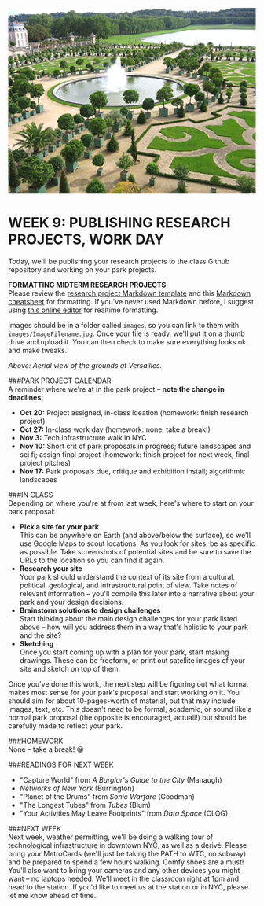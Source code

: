 ![Aerial view of the grounds at Versailles](https://raw.githubusercontent.com/jeffThompson/TechnologyAndTheLandscape/master/Images/Week08/Versailles.jpg)

WEEK 9: PUBLISHING RESEARCH PROJECTS, WORK DAY
====

Today, we'll be publishing your research projects to the class Github repository and working on your park projects.

**FORMATTING MIDTERM RESEARCH PROJECTS**  
Please review the [research project Markdown template](https://github.com/jeffThompson/TechnologyAndTheLandscape/blob/master/MidtermResearchProject/TEMPLATE.md) and this [Markdown cheatsheet](https://github.com/adam-p/markdown-here/wiki/Markdown-Cheatsheet) for formatting. If you've never used Markdown before, I suggest using [this online editor](http://dillinger.io/) for realtime formatting.

Images should be in a folder called `images`, so you can link to them with `images/ImageFilename.jpg`. Once your file is ready, we'll put it on a thumb drive and upload it. You can then check to make sure everything looks ok and make tweaks.

*Above: Aerial view of the grounds at Versailles.*

###PARK PROJECT CALENDAR  
A reminder where we're at in the park project – **note the change in deadlines:**

* **Oct 20:** Project assigned, in-class ideation (homework: finish research project)  
* **Oct 27:** In-class work day (homework: none, take a break!)  
* **Nov 3:** Tech infrastructure walk in NYC   
* **Nov 10:** Short crit of park proposals in progress; future landscapes and sci fi; assign final project (homework: finish project for next week, final project pitches)  
* **Nov 17:** Park proposals due, critique and exhibition install; algorithmic landscapes  

###IN CLASS  
Depending on where you're at from last week, here's where to start on your park proposal:

* **Pick a site for your park**  
This can be anywhere on Earth (and above/below the surface), so we'll use Google Maps to scout locations. As you look for sites, be as specific as possible. Take screenshots of potential sites and be sure to save the URLs to the location so you can find it again.  
* **Research your site**  
Your park should understand the context of its site from a cultural, political, geological, and infrastructural point of view. Take notes of relevant information – you'll compile this later into a narrative about your park and your design decisions.  
* **Brainstorm solutions to design challenges**  
Start thinking about the main design challenges for your park listed above – how will you address them in a way that's holistic to your park and the site?  
* **Sketching**  
Once you start coming up with a plan for your park, start making drawings. These can be freeform, or print out satellite images of your site and sketch on top of them.  

Once you've done this work, the next step will be figuring out what format makes most sense for your park's proposal and start working on it. You should aim for about 10-pages-worth of material, but that may include images, text, etc. This doesn't need to be formal, academic, or sound like a normal park proposal (the opposite is encouraged, actuall!) but should be carefully made to reflect your park.

###HOMEWORK  
None – take a break! 😀

###READINGS FOR NEXT WEEK  
* "Capture World" from *A Burglar's Guide to the City* (Manaugh)  
* *Networks of New York* (Burrington)  
* "Planet of the Drums" from *Sonic Warfare* (Goodman)  
* "The Longest Tubes" from *Tubes* (Blum)  
* "Your Activities May Leave Footprints" from *Data Space* (CLOG)  

###NEXT WEEK  
Next week, weather permitting, we'll be doing a walking tour of technological infrastructure in downtown NYC, as well as a derivé. Please bring your MetroCards (we'll just be taking the PATH to WTC, no subway) and be prepared to spend a few hours walking. Comfy shoes are a must! You'll also want to bring your cameras and any other devices you might want – no laptops needed. We'll meet in the classroom right at 1pm and head to the station. If you'd like to meet us at the station or in NYC, please let me know ahead of time.

